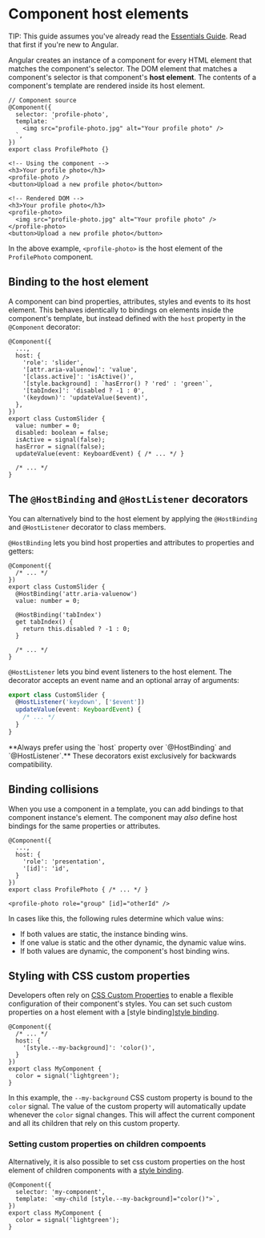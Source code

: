 # Component host elements

TIP: This guide assumes you've already read the [Essentials Guide](essentials). Read that first if you're new to Angular.

Angular creates an instance of a component for every HTML element that matches the component's
selector. The DOM element that matches a component's selector is that component's **host element**.
The contents of a component's template are rendered inside its host element.

```angular-ts
// Component source
@Component({
  selector: 'profile-photo',
  template: `
    <img src="profile-photo.jpg" alt="Your profile photo" />
  `,
})
export class ProfilePhoto {}
```

```angular-html
<!-- Using the component -->
<h3>Your profile photo</h3>
<profile-photo />
<button>Upload a new profile photo</button>
```

```angular-html
<!-- Rendered DOM -->
<h3>Your profile photo</h3>
<profile-photo>
  <img src="profile-photo.jpg" alt="Your profile photo" />
</profile-photo>
<button>Upload a new profile photo</button>
```

In the above example, `<profile-photo>` is the host element of the `ProfilePhoto` component.

## Binding to the host element

A component can bind properties, attributes, styles and events to its host element. This behaves
identically to bindings on elements inside the component's template, but instead defined with
the `host` property in the `@Component` decorator:

```angular-ts
@Component({
  ...,
  host: {
    'role': 'slider',
    '[attr.aria-valuenow]': 'value',
    '[class.active]': 'isActive()',
    '[style.background] : `hasError() ? 'red' : 'green'`,
    '[tabIndex]': 'disabled ? -1 : 0',
    '(keydown)': 'updateValue($event)',
  },
})
export class CustomSlider {
  value: number = 0;
  disabled: boolean = false;
  isActive = signal(false);
  hasError = signal(false);
  updateValue(event: KeyboardEvent) { /* ... */ }

  /* ... */
}
```

## The `@HostBinding` and `@HostListener` decorators

You can alternatively bind to the host element by applying the `@HostBinding` and `@HostListener`
decorator to class members.

`@HostBinding` lets you bind host properties and attributes to properties and getters:

```angular-ts
@Component({
  /* ... */
})
export class CustomSlider {
  @HostBinding('attr.aria-valuenow')
  value: number = 0;

  @HostBinding('tabIndex')
  get tabIndex() {
    return this.disabled ? -1 : 0;
  }

  /* ... */
}
```

`@HostListener` lets you bind event listeners to the host element. The decorator accepts an event
name and an optional array of arguments:

```ts
export class CustomSlider {
  @HostListener('keydown', ['$event'])
  updateValue(event: KeyboardEvent) {
    /* ... */
  }
}
```

<docs-callout critical title="Prefer using the `host` property over the decorators">
  **Always prefer using the `host` property over `@HostBinding` and `@HostListener`.** These
decorators exist exclusively for backwards compatibility.
</docs-callout>

## Binding collisions

When you use a component in a template, you can add bindings to that component instance's element.
The component may _also_ define host bindings for the same properties or attributes.

```angular-ts
@Component({
  ...,
  host: {
    'role': 'presentation',
    '[id]': 'id',
  }
})
export class ProfilePhoto { /* ... */ }
```

```angular-html
<profile-photo role="group" [id]="otherId" />
```

In cases like this, the following rules determine which value wins:

- If both values are static, the instance binding wins.
- If one value is static and the other dynamic, the dynamic value wins.
- If both values are dynamic, the component's host binding wins.

## Styling with CSS custom properties

Developers often rely on [CSS Custom Properties](https://developer.mozilla.org/en-US/docs/Web/CSS/CSS_cascading_variables/Using_CSS_custom_properties) to enable a flexible configuration of their component's styles.
You can set such custom properties on a host element with a [style binding][style binding](guide/templates/binding#css-style-properties).

```angular-ts
@Component({
  /* ... */
  host: {
    '[style.--my-background]': 'color()',
  }
})
export class MyComponent {
  color = signal('lightgreen');
}
```

In this example, the `--my-background` CSS custom property is bound to the `color` signal. The value of the custom property will automatically update whenever the `color` signal changes. This will affect the current component and all its children that rely on this custom property.

### Setting custom properties on children compoents

Alternatively, it is also possible to set css custom properties on the host element of children components with a [style binding](guide/templates/binding#css-style-properties).

```angular-ts
@Component({
  selector: 'my-component',
  template: `<my-child [style.--my-background]="color()">`,
})
export class MyComponent {
  color = signal('lightgreen');
}
```

